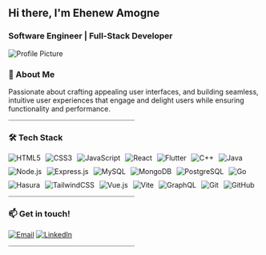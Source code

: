 <h2>Hi there, I'm Ehenew Amogne</h2>
<h3>Software Engineer | Full-Stack Developer</h3>

<img src="https://t3.ftcdn.net/jpg/03/18/60/62/360_F_318606217_Hk8jo2MVoI33SQOkYrfOF929J7JgIP0P.jpg" alt="Profile Picture">

<h3>🚀 About Me</h3>
<p>Passionate about crafting appealing user interfaces, and building seamless, intuitive user experiences that engage and delight users while ensuring functionality and performance.</p>

<hr style="height: 1px; background-color: gray; border: none; width: 50%;">

<h3>🛠️ Tech Stack</h3>
<div style="display: flex; flex-wrap: wrap; gap: 10px;">
    <img src="https://img.shields.io/badge/HTML5-E34F26?style=flat-square&logo=html5&logoColor=white" alt="HTML5">
    <img src="https://img.shields.io/badge/CSS3-1572B6?style=flat-square&logo=css3&logoColor=white" alt="CSS3">
    <img src="https://img.shields.io/badge/JavaScript-F7DF1E?style=flat-square&logo=javascript&logoColor=black" alt="JavaScript">
    <img src="https://img.shields.io/badge/React-61DAFB?style=flat-square&logo=react&logoColor=black" alt="React">
    <img src="https://img.shields.io/badge/Flutter-02569B?style=flat-square&logo=flutter&logoColor=white" alt="Flutter">
    <img src="https://img.shields.io/badge/C%2B%2B-00599C?style=flat-square&logo=cplusplus&logoColor=white" alt="C++">
    <img src="https://img.shields.io/badge/Java-007396?style=flat-square&logo=java&logoColor=white" alt="Java">
    <img src="https://img.shields.io/badge/Node.js-339933?style=flat-square&logo=node.js&logoColor=white" alt="Node.js">
    <img src="https://img.shields.io/badge/Express.js-000000?style=flat-square&logo=express&logoColor=white" alt="Express.js">
    <img src="https://img.shields.io/badge/MySQL-4479A1?style=flat-square&logo=mysql&logoColor=white" alt="MySQL">
    <img src="https://img.shields.io/badge/MongoDB-47A248?style=flat-square&logo=mongodb&logoColor=white" alt="MongoDB">
    <img src="https://img.shields.io/badge/PostgreSQL-336791?style=flat-square&logo=postgresql&logoColor=white" alt="PostgreSQL">
    <img src="https://img.shields.io/badge/Go-00ADD8?style=flat-square&logo=go&logoColor=white" alt="Go">
    <img src="https://img.shields.io/badge/Hasura-5C3D6C?style=flat-square&logo=hasura&logoColor=white" alt="Hasura">
    <img src="https://img.shields.io/badge/TailwindCSS-06B6D4?style=flat-square&logo=tailwindcss&logoColor=white" alt="TailwindCSS">
    <img src="https://img.shields.io/badge/Vue.js-4FC08D?style=flat-square&logo=vue.js&logoColor=white" alt="Vue.js">
    <img src="https://img.shields.io/badge/Vite-646CFF?style=flat-square&logo=vite&logoColor=white" alt="Vite">
    <img src="https://img.shields.io/badge/GraphQL-E10098?style=flat-square&logo=graphql&logoColor=white" alt="GraphQL">
    <img src="https://img.shields.io/badge/Git-F05032?style=flat-square&logo=git&logoColor=white" alt="Git">
    <img src="https://img.shields.io/badge/GitHub-181717?style=flat-square&logo=github&logoColor=white" alt="GitHub">
</div>

<hr style="height: 1px; background-color: gray; border: none; width: 50%;">

<h3>📫 Get in touch!</h3>
<a href="mailto:ehenewamogne@gmail.com"><img src="https://img.shields.io/badge/Gmail-blue?style=flat-square&logo=gmail&logoColor=white" alt="Email"></a>
<a href="https://www.linkedin.com/in/ehenew-amogne-a5b2642b4"><img src="https://img.shields.io/badge/LinkedIn-0077B5?style=flat-square&logo=linkedin&logoColor=white" alt="LinkedIn"></a>

<hr style="height: 1px; background-color: gray; border: none; width: 50%;">


